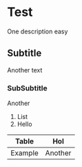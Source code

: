 # Test 

One description easy

## Subtitle

Another text

### SubSubtitle

Another

1. List
2. Hello


| Table | Hol |
| ---------| ---------|
|Example|Another|
